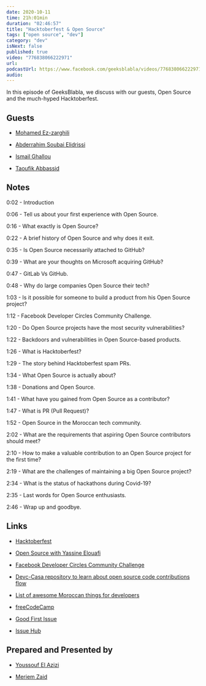 ```yaml
---
date: 2020-10-11
time: 21h:01min
duration: "02:46:57"
title: "Hacktoberfest & Open Source"
tags: ["open source", "dev"]
category: "dev"
isNext: false
published: true
video: "776838066222971"
url:
podcastUrl: https://www.facebook.com/geeksblabla/videos/776838066222971
audio:
---
```


In this episode of GeeksBlabla, we discuss with our guests, Open Source and the much-hyped Hacktoberfest.

## Guests

- [Mohamed Ez-zarghili](https://www.facebook.com/mohamed.ezzarghili)

- [Abderrahim Soubai Elidrissi](https://www.facebook.com/zizwar0nline)

- [Ismail Ghallou](https://twitter.com/smakosh)

- [Taoufik Abbassid](https://twitter.com/taoufikabbassid)

## Notes

0:02 - Introduction

0:06 - Tell us about your first experience with Open Source.

0:16 - What exactly is Open Source?

0:22 - A brief history of Open Source and why does it exit.

0:35 - Is Open Source necessarily attached to GitHub?

0:39 - What are your thoughts on Microsoft acquiring GitHub?

0:47 - GitLab Vs GitHub.

0:48 - Why do large companies Open Source their tech?

1:03 - Is it possible for someone to build a product from his Open Source project?

1:12 - Facebook Developer Circles Community Challenge.

1:20 - Do Open Source projects have the most security vulnerabilities?

1:22 - Backdoors and vulnerabilities in Open Source-based products.

1:26 - What is Hacktoberfest?

1:29 - The story behind Hacktoberfest spam PRs.

1:34 - What Open Source is actually about?

1:38 - Donations and Open Source.

1:41 - What have you gained from Open Source as a contributor?

1:47 - What is PR (Pull Request)?

1:52 - Open Source in the Moroccan tech community.

2:02 - What are the requirements that aspiring Open Source contributors should meet?

2:10 - How to make a valuable contribution to an Open Source project for the first time?

2:19 - What are the challenges of maintaining a big Open Source project?

2:34 - What is the status of hackathons during Covid-19?

2:35 - Last words for Open Source enthusiasts.

2:46 - Wrap up and goodbye.

## Links

- [Hacktoberfest](https://hacktoberfest.digitalocean.com/)

- [Open Source with Yassine Elouafi](https://geeksblabla.com/blablas/open-source-with-yassine-elouafi)

- [Facebook Developer Circles Community Challenge](https://developercircles2020.devpost.com/)

- [Devc-Casa repository to learn about open source code contributions flow](https://github.com/DevC-Casa/devc-casa-hacktoberfest)

- [List of awesome Moroccan things for developers](https://github.com/DevC-Casa/awesome-morocco)

- [freeCodeCamp](https://www.freecodecamp.org/)

- [Good First Issue](https://goodfirstissue.dev/)

- [Issue Hub](http://issuehub.io/)

## Prepared and Presented by

- [Youssouf El Azizi](https://elazizi.com/)

- [Meriem Zaid](https://www.facebook.com/MeriemZaid)
